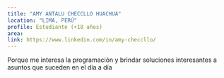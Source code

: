 ```yaml
---
title: "AMY ANTALU CHECCLLO HUACHUA"
location: "LIMA, PERÚ"
profile: Estudiante (+18 años)
area: 
link: https://www.linkedin.com/in/amy-checcllo/
---
```


Porque me interesa la programación y brindar soluciones interesantes a asuntos que suceden en el día a día